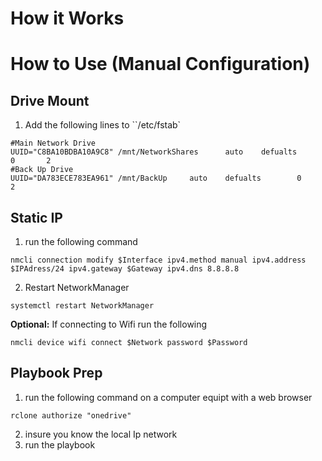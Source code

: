 # How it Works





# How to Use (Manual Configuration)
## Drive Mount
1. Add the following lines to ``/etc/fstab`
```
#Main Network Drive
UUID="C8BA10BDBA10A9C8" /mnt/NetworkShares      auto    defualts        0       2
#Back Up Drive
UUID="DA783ECE783EA961" /mnt/BackUp     auto    defualts        0       2
```

## Static IP
1. run the following command
```
nmcli connection modify $Interface ipv4.method manual ipv4.address $IPAdress/24 ipv4.gateway $Gateway ipv4.dns 8.8.8.8
```
2. Restart NetworkManager
```
systemctl restart NetworkManager
```
**Optional:** If connecting to Wifi run the following
```
nmcli device wifi connect $Network password $Password
```

## Playbook Prep
1. run the following command on a computer equipt with a web browser
```
rclone authorize "onedrive"
```
2. insure you know the local Ip network
3. run the playbook